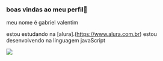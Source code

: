 ### boas vindas ao meu perfil💙

meu nome é gabriel valentim 

estou estudando na [alura].(https://www.alura.com.br)
estou desenvolvendo na linguagem javaScript

![](https://media.tenor.com/uPUduP9YZegAAAAM/sleepy-tired.gif)
